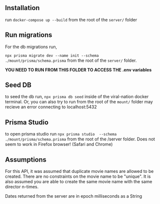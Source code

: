 
## Installation
run ```docker-compose up --build``` from the root of the ```server/``` folder

## Run migrations
For the db migrations run,

 ```npx prisma migrate dev --name init --schema ./mount/prisma/schema.prisma```
from the root of the ```server/``` folder.

 **YOU NEED TO RUN FROM THIS FOLDER TO ACCESS THE .env variables**
## Seed DB
to seed the db run, ```npx prisma db seed``` inside of the viral-nation docker terminal. 
Or, you can also try to run from the root of the ```mount/``` folder may recieve an error connecting to localhost:5432

## Prisma Studio
to open prisma studio run ```npx prisma studio  --schema ./mount/prisma/schema.prisma``` from the root of the /server folder. Does not seem to work in Firefox browser! (Safari and Chrome) 

## Assumptions
For this API, it was assumed that duplicate movie names are allowed to be created. There are no constraints on the movie name to be "unique". It is also assumed you are able to create the same movie name with the same director n-times.

Dates returned from the server are in epoch milliseconds as a String